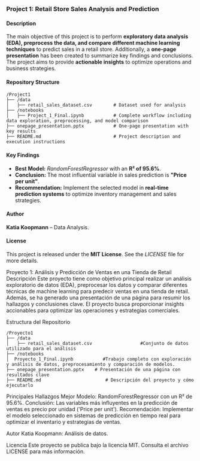 ### **Project 1: Retail Store Sales Analysis and Prediction**  

#### **Description**  
The main objective of this project is to perform **exploratory data analysis (EDA), preprocess the data, and compare different machine learning techniques** to predict sales in a retail store. Additionally, a **one-page presentation** has been created to summarize key findings and conclusions. The project aims to provide **actionable insights** to optimize operations and business strategies.  

#### **Repository Structure**  
```
/Project1
├── /data
│   ├── retail_sales_dataset.csv        # Dataset used for analysis
├── /notebooks
│   ├── Project_1_Final.ipynb           # Complete workflow including data exploration, preprocessing, and model comparison
├── onepage_presentation.pptx           # One-page presentation with key results
├── README.md                           # Project description and execution instructions
```

#### **Key Findings**  
- **Best Model:** *RandomForestRegressor* with an **R² of 95.6%**.  
- **Conclusion:** The most influential variable in sales prediction is **"Price per unit"**.  
- **Recommendation:** Implement the selected model in **real-time prediction systems** to optimize inventory management and sales strategies.  

#### **Author**  
**Katia Koopmann** – Data Analysis.  

#### **License**  
This project is released under the **MIT License**. See the *LICENSE* file for more details.

Proyecto 1: Análisis y Predicción de Ventas en una Tienda de Retail
Descripción
Este proyecto tiene como objetivo principal realizar un análisis exploratorio de datos (EDA), preprocesar los datos y comparar diferentes técnicas de machine learning para predecir ventas en una tienda de retail. Además, se ha generado una presentación de una página para resumir los hallazgos y conclusiones clave. El proyecto busca proporcionar insights accionables para optimizar las operaciones y estrategias comerciales.

Estructura del Repositorio
```
/Proyecto1
├── /data
│   ├── retail_sales_dataset.csv                  #Conjunto de datos utilizado para el análisis
├── /notebooks
│  Proyecto_1_Final.ipynb 			#Trabajo completo con exploración y análisis de datos, preprocesamiento y comparación de modelos.
├── onepage_presentation.pptx    # Presentación de una página con resultados clave
├── README.md                        # Descripción del proyecto y cómo ejecutarlo
```
Principales Hallazgos
Mejor Modelo: RandomForestRegressor con un R² de 95.6%.
Conclusión: Las variables más influyentes en la predicción de ventas es precio por unidad ('Price per unit').
Recomendación: Implementar el modelo seleccionado en sistemas de predicción en tiempo real para optimizar el inventario y estrategias de ventas.

Autor
Katia Koopmann: Análisis de datos.

Licencia
Este proyecto se publica bajo la licencia MIT. Consulta el archivo LICENSE para más información.
